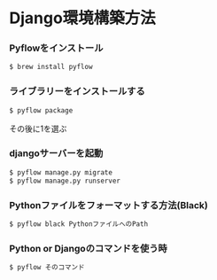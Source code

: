 # Django環境構築方法

### Pyflowをインストール
```bash
$ brew install pyflow
```

### ライブラリーをインストールする
```bash
$ pyflow package
```
その後に1を選ぶ


### djangoサーバーを起動
```bash
$ pyflow manage.py migrate
$ pyflow manage.py runserver
```

### Pythonファイルをフォーマットする方法(Black)
```bash
$ pyflow black PythonファイルへのPath
```

### Python or Djangoのコマンドを使う時
```bash
$ pyflow そのコマンド
```
